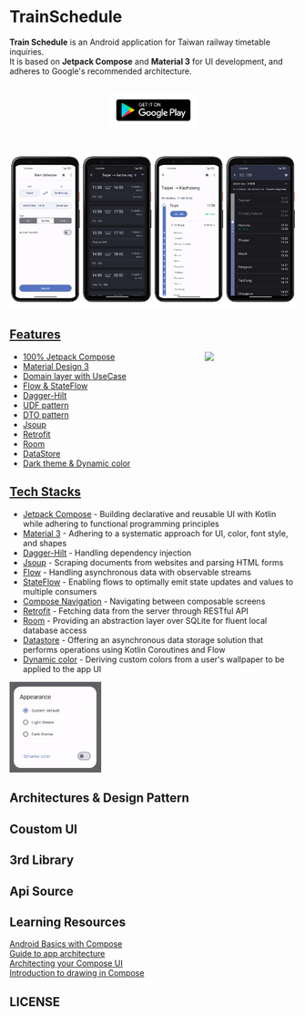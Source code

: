 # TrainSchedule

**Train Schedule** is an Android application for Taiwan railway timetable inquiries. <br>
It is based on **Jetpack Compose** and **Material 3** for UI development, and adheres to Google's recommended architecture.
<br><br>
<p align="center">
  <a href="https://play.google.com/store/apps/details?id=com.kappstudio.trainschedule">
    <img src="art/googleplay.png" alt="GooglePlay" width='30%'
  </a>
</p>
<br>



<img src='art/s5.png' width='25%'/><img src = 'art/s2.png' width='25%'/><img src='art/s7.png' width='25%'/><img src ='art/s4.png' width='25%'/>



## Features
<img src="art/demo.gif" align="right" width="32%"/>


* 100% Jetpack Compose
* Material Design 3
* Domain layer with UseCase
* Flow & StateFlow
* Dagger-Hilt
* UDF pattern
* DTO pattern
* Jsoup
* Retrofit
* Room
* DataStore
* Dark theme & Dynamic color



## Tech Stacks
* [Jetpack Compose](https://developer.android.com/jetpack/compose) - Building declarative and reusable UI with Kotlin while adhering to functional programming principles
* [Material 3](https://m3.material.io/) - Adhering to a systematic approach for UI, color, font style, and shapes
* [Dagger-Hilt](https://developer.android.com/training/dependency-injection/hilt-android) - Handling dependency injection
* [Jsoup](https://jsoup.org/) - Scraping documents from websites and parsing HTML forms
* [Flow](https://developer.android.com/kotlin/flow) - Handling asynchronous data with observable streams
* [StateFlow](https://developer.android.com/kotlin/flow/stateflow-and-sharedflow#stateflow) - Enabling flows to optimally emit state updates and values to multiple consumers
* [Compose Navigation](https://developer.android.com/jetpack/compose/navigation) - Navigating between composable screens
* [Retrofit](https://github.com/square/retrofit) - Fetching data from the server through RESTful API
* [Room](https://developer.android.com/training/data-storage/room) - Providing an abstraction layer over SQLite for fluent local database access
* [Datastore](https://developer.android.com/training/data-storage/room) - Offering an asynchronous data storage solution that performs operations using Kotlin Coroutines and Flow
* [Dynamic color](https://developer.android.com/jetpack/compose/designsystems/material3#dynamic_color_schemes) - Deriving custom colors from a user's wallpaper to be applied to the app UI


<img src="art/theme.gif" width="32%"/>











## Architectures & Design Pattern

## Coustom UI

## 3rd Library

## Api Source

## Learning Resources
<a href="https://developer.android.com/courses/android-basics-compose/course?hl=en">Android Basics with Compose</a><br>
<a href="https://developer.android.com/topic/architecture">Guide to app architecture</a><br>
<a href="https://developer.android.com/jetpack/compose/architecture">Architecting your Compose UI</a><br>
<a href="https://youtu.be/1yiuxWK74vI?si=TwmxcFl0AQnSNJxJ">Introduction to drawing in Compose</a><br>

## LICENSE

